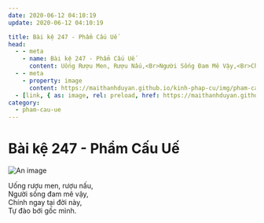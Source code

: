 ```yaml
---
date: 2020-06-12 04:10:19
update: 2020-06-12 04:10:19

title: Bài kệ 247 - Phẩm Cấu Uế
head:
  - - meta
    - name: Bài kệ 247 - Phẩm Cấu Uế
      content: Uống Rượu Men, Rượu Nấu,<Br>Người Sống Đam Mê Vậy,<Br>Chính Ngay Tại Đời Này,<Br>Tự Đào Bới Gốc Mình.<Br>
  - - meta
    - property: image
      content: https://maithanhduyan.github.io/kinh-phap-cu/img/pham-cau-ue/pham-cau-ue-247.jpg
  - [link, { as: image, rel: preload, href: https://maithanhduyan.github.io/kinh-phap-cu/img/pham-cau-ue/pham-cau-ue-247.jpg }]
category:
  - pham-cau-ue
---
```


# Bài kệ 247 - Phẩm Cấu Uế

![An image](/img/pham-cau-ue/pham-cau-ue-247.jpg)

Uống rượu men, rượu nấu,<br>Người sống đam mê vậy,<br>Chính ngay tại đời này,<br>Tự đào bới gốc mình.<br>
